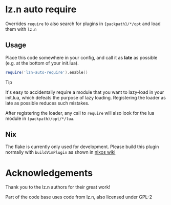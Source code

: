 # lz.n auto require

Overrides `require` to also search for plugins in `{packpath}/*/opt` and load them with `lz.n`

## Usage

Place this code somewhere in your config, and call it as **late** as possible (e.g. at the bottom
of your init.lua). 

```lua
require('lzn-auto-require').enable()
```

> [!TIP]
>
> It's easy to accidentally require a module that you want to lazy-load in your init.lua, which
> defeats the purpose of lazy loading. Registering the loader as late as possible reduces such
> mistakes.

After registering the loader, any call to `require` will also look for the lua module in
`(packpath)/opt/*/lua`.

## Nix

The flake is currently only used for development. Please build this plugin normally with
`buildVimPlugin` as shown in [nixos wiki](https://wiki.nixos.org/wiki/Vim#Add_a_new_custom_plugin_to_the_users_packages)

# Acknowledgements

Thank you to the lz.n authors for their great work!

Part of the code base uses code from lz.n, also licensed under GPL-2
